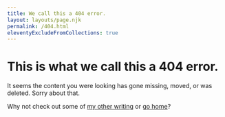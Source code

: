 ```yaml
---
title: We call this a 404 error.
layout: layouts/page.njk
permalink: /404.html
eleventyExcludeFromCollections: true
---
```


# This is what we call this a 404 error.

It seems the content you were looking has gone missing, moved, or was deleted. Sorry about that.

Why not check out some of <a href="{{ '/posts' | url }}">my other writing</a> or <a href="{{ '/' | url }}">go home</a>?
